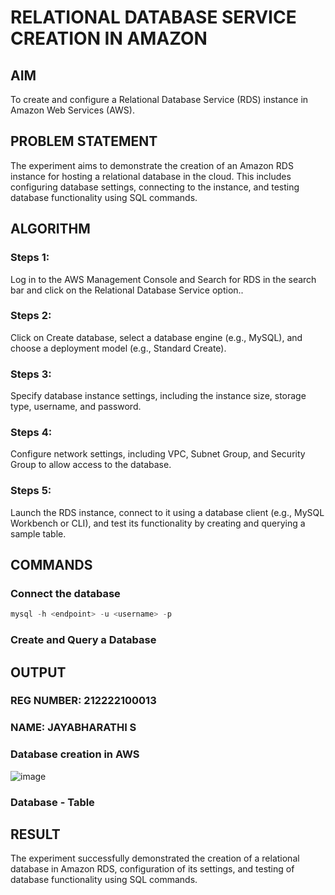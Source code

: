 # RELATIONAL DATABASE SERVICE CREATION IN AMAZON
 
## AIM
To create and configure a Relational Database Service (RDS) instance in Amazon Web Services (AWS).
       
## PROBLEM STATEMENT
The experiment aims to demonstrate the creation of an Amazon RDS instance for hosting a relational database in the cloud. This includes configuring database settings, connecting to the instance, and testing database functionality using SQL commands.

## ALGORITHM

 ### Steps 1:
 Log in to the AWS Management Console and Search for RDS in the search bar and click on the Relational Database Service option..
 
 ### Steps 2:
 Click on Create database, select a database engine (e.g., MySQL), and choose a deployment model (e.g., Standard Create).
 
 ### Steps 3:
 Specify database instance settings, including the instance size, storage type, username, and password.
 
 ### Steps 4:
 Configure network settings, including VPC, Subnet Group, and Security Group to allow access to the database.
 
 ### Steps 5:
 Launch the RDS instance, connect to it using a database client (e.g., MySQL Workbench or CLI), and test its functionality by creating and querying a sample table.

 
## COMMANDS
### Connect the database

```sql
mysql -h <endpoint> -u <username> -p
```
### Create and Query a Database


## OUTPUT

### REG NUMBER: 212222100013
### NAME: JAYABHARATHI S

### Database creation in AWS
![image](https://github.com/user-attachments/assets/56aee849-da28-4d40-a9cd-275c06b40f1f)

### Database - Table
 
## RESULT
The experiment successfully demonstrated the creation of a relational database in Amazon RDS, configuration of its settings, and testing of database functionality using SQL commands.
 

  


